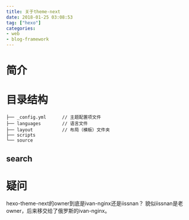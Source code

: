 ```yaml
---
title: 关于theme-next
date: 2018-01-25 03:08:53
tag: ["hexo"]
categories:
- web
- blog-framework
---
```




# 简介


# 目录结构

```
├── _config.yml      // 主题配置项文件
├── languages        // 语言文件
├── layout           // 布局（模板）文件夹
├── scripts           
└── source    

```
## search



# 疑问

hexo-theme-next的owner到底是ivan-nginx还是iissnan？
貌似iissnan是老owner，后来移交给了俄罗斯的ivan-nginx。
